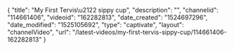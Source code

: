 {
    "title": "My First Tervis\u2122 sippy cup",
    "description": "",
    "channelid": "114661406",
    "videoid": "162282813",
    "date_created": "1524697296",
    "date_modified": "1525105692",
    "type": "captivate",
    "layout": "channelVideo",
    "url": "\/latest-videos\/my-first-tervis-sippy-cup\/114661406-162282813"
}